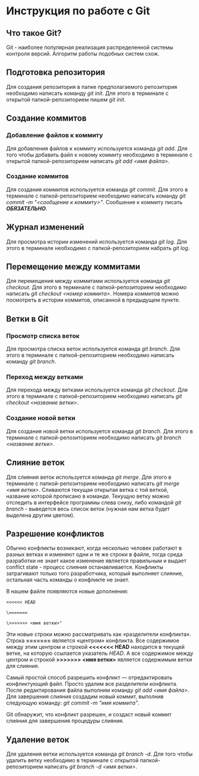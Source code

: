 # Инструкция по работе с Git

## Что такое Git?
Git - наиболее популярная реализация распределенной системы контроля версий. Алгоритм работы подобных систем схож.

## Подготовка репозитория
Для создания репозитория в папке предполагаемого репозитория необходимо написать команду *git init*. Для этого в терминале с открытой папкой-репозиторием пишем *git init*.

## Создание коммитов

### Добавление файлов к коммиту
Для добавления файлов к коммиту используется команда *git add*. Для того чтобы добавить файл к новому коммиту необходимо в терминале с открытой папкой-репозиторием написать *git add <имя файла>*.

### Создание коммитов
Для создания коммитов используется команда *git commit*. Для этого в терминале с папкой-репозиторием необходимо написать команду *git commit -m "<сообщение к коммиту>"*. Сообшение к коммиту писать ***ОБЯЗАТЕЛЬНО***.

## Журнал изменений
Для просмотра истории изменений используется команда *git log*. Для этого в терминале необходимо с папкой-репозиторием набрать *git log*.

## Перемещение между коммитами
Для перемещения между коммитами используется команда *git checkout*. Для этого в терминале с папкой-репозиторием необходимо написать *git checkout <номер коммита>*. Номера коммитов можно посмотреть в истории коммитов, описанной в предыдущем пункте.

## Ветки в Git

### Просмотр списка веток
Для просмотра списка веток используется команда *git branch*. Для этого в терминале с папкой-репозиторием необходимо написать команду *git branch*.

### Переход между ветками
Для перехода между ветками используется команда *git checkout*. Для этого в терминале с папкой-репозиторием необходимо написать *git checkout <название ветки>*.

### Создание новой ветки
Для создания новой ветки используется команда *git branch*. Для этого в терминале с папкой-репозиторием необходимо написать *git branch <название ветки>*.

## Слияние веток 
Для слияния веток используется команда *git merge*. Для этого в терминале с папкой-репозиторием необходимо написать *git merge <имя ветки>*. Сливаются текущая открытая ветка с той веткой, название которой прописано в команде. Текущую ветку можно отследить в интерфейсе программы слева снизу, либо командой *git branch* - выведется весь список веток (нужная нам ветка будет выделена другим цветом).

## Разрешение конфликтов
Обычно конфликты возникают, когда несколько человек работают в разных ветках и изменяют одни и те же строки в файле, тогда среда разработки не знает какое изменение является правильным и выдает conflict state - процесс слияния останавливается. Конфликты затрагивают только того разработчика, который выполняет слияние, остальная часть команды о конфликте не знает. 

В нашем файле появляются новые дополнения:

```
<<<<<< HEAD

\=======

\>>>>>>> <имя ветки>"
```

Эти новые строки можно рассматривать как «разделители конфликта». Строка **=======** является «центром» конфликта. Все содержимое между этим центром и строкой **<<<<<<< HEAD** находится в текущей ветке, на которую ссылается указатель *HEAD*. А все содержимое между центром и строкой **>>>>>>> <имя ветки>** является содержимым ветки для слияния.

Самый простой способ разрешить конфликт — отредактировать конфликтующий файл. Просто удалим все разделители конфликта. После редактирования файла выполним команду *git add <имя файла>*. Для завершения слияния создадим новый коммит, выполнив следующую команду: *git commit -m "имя коммита"*.

Git обнаружит, что конфликт разрешен, и создаст новый коммит слияния для завершения процедуры слияния.

## Удаление веток
Для удаления ветки используется команда *git branch -d*. Для того чтобы удалить ветку необходимо в терминале с открытой папкой-репозиторием написать *git branch -d <имя ветки>*.
